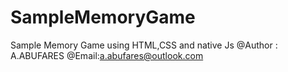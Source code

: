 # SampleMemoryGame
Sample Memory Game using HTML,CSS and native Js
 @Author : A.ABUFARES 
 @Email:a.abufares@outlook.com  
